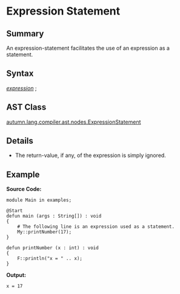 # Expression Statement

## Summary

An expression-statement facilitates the use of an expression as a statement.

## Syntax

<div class="syntax">
<i><a href="Expression.md">expression</a></i> ;<br>
</div>

## AST Class

[autumn.lang.compiler.ast.nodes.ExpressionStatement](https://www.mackenziehigh.com/autumn/javadoc/autumn/lang/compiler/ast/nodes/ExpressionStatement.html)

## Details

+ The return-value, if any, of the expression is simply ignored.

## Example

**Source Code:**

```plain
module Main in examples;

@Start
defun main (args : String[]) : void
{
    # The following line is an expression used as a statement.
    My::printNumber(17);
}

defun printNumber (x : int) : void
{
    F::println("x = " .. x);
}
```

**Output:**

```plain
x = 17
```


